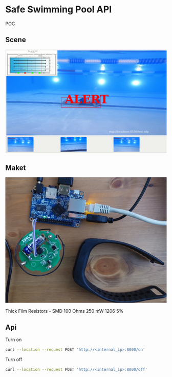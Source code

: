 # Safe Swimming Pool API

POC

## Scene

![alt text](docs/scene.png "Scene")

## Maket

![alt text](docs/maket.jpg "Maket")

Thick Film Resistors - SMD 100 Ohms 250 mW 1206 5%

## Api
Turn on

```bash
curl --location --request POST 'http://<internal_ip>:8000/on'
```


Turn off

```bash
curl --location --request POST 'http://<internal_ip>:8000/off'
```